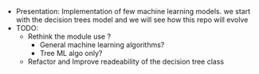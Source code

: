 * Presentation: Implementation of few machine learning models. we start with the decision trees model and we will see how this repo will evolve
* TODO: 
    * Rethink the module use ?
        * General machine learning algorithms?
        * Tree ML algo only?
    * Refactor and Improve readeability of the decision tree class
